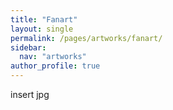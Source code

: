 ```yaml
---
title: "Fanart"
layout: single
permalink: /pages/artworks/fanart/
sidebar:
  nav: "artworks"
author_profile: true
---
```


insert jpg